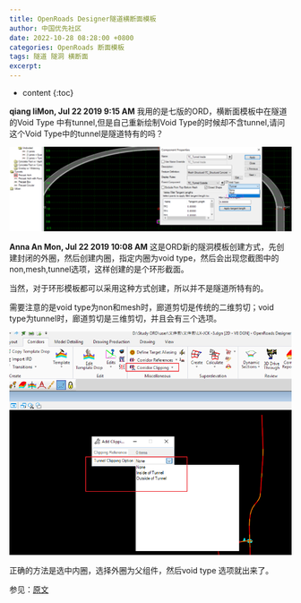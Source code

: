 ```yaml
---
title: OpenRoads Designer隧道横断面模板
author: 中国优先社区
date: 2022-10-28 08:28:00 +0800
categories: OpenRoads 断面模板
tags: 隧道 隧洞 横断面
excerpt: 
---
```

* content
{:toc}

**qiang liMon, Jul 22 2019 9:15 AM**
我用的是七版的ORD，横断面模板中在隧道的Void  Type 中有tunnel,但是自己重新绘制Void Type的时候却不含tunnel,请问这个Void Type中的tunnel是隧道特有的吗？

![](/img/2022/2022-10-28-08-32-10.png)

**Anna An Mon, Jul 22 2019 10:08 AM**
这是ORD新的隧洞模板创建方式，先创建封闭的外圈，然后创建内圈，指定内圈为void type，然后会出现您截图中的non,mesh,tunnel选项，这样创建的是个环形截面。

当然，对于环形模板都可以采用这种方式创建，所以并不是隧道所特有的。

需要注意的是void type为non和mesh时，廊道剪切是传统的二维剪切；void type为tunnel时，廊道剪切是三维剪切，并且会有三个选项。

![](/img/2022/2022-10-28-08-32-24.png)

正确的方法是选中内圈，选择外圈为父组件，然后void type 选项就出来了。

参见：[原文](https://communities.bentley.com/communities/other_communities/chinafirst/f/openroads-powercivil-bridgemaster/182827/ord)